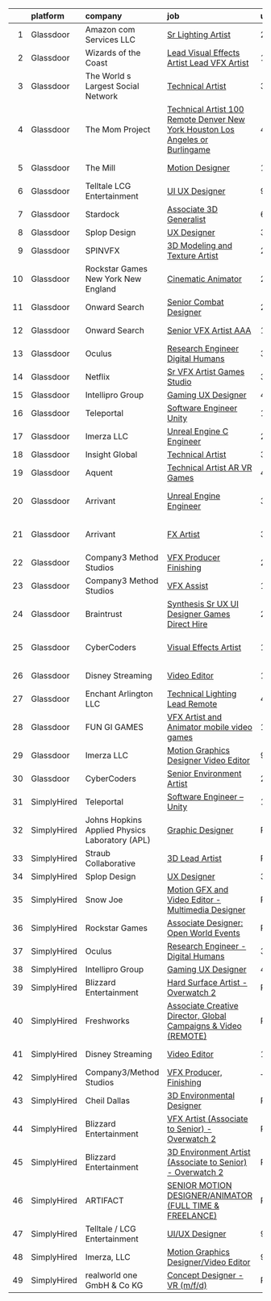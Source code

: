 

|    | platform    | company                                        | job                                                                                                                                                                                                                                                                                                                                                                                                                                                                                                                                                                                                                                                                                                                                                                                                                                                                                                                                                                                                                                                                                                                                                                                                                                                                                                                                                                                                                                                                    | update_time   | location          |
|---:|:------------|:-----------------------------------------------|:-----------------------------------------------------------------------------------------------------------------------------------------------------------------------------------------------------------------------------------------------------------------------------------------------------------------------------------------------------------------------------------------------------------------------------------------------------------------------------------------------------------------------------------------------------------------------------------------------------------------------------------------------------------------------------------------------------------------------------------------------------------------------------------------------------------------------------------------------------------------------------------------------------------------------------------------------------------------------------------------------------------------------------------------------------------------------------------------------------------------------------------------------------------------------------------------------------------------------------------------------------------------------------------------------------------------------------------------------------------------------------------------------------------------------------------------------------------------------|:--------------|:------------------|
|  1 | Glassdoor   | Amazon com Services LLC                        | [Sr  Lighting Artist](https://www.glassdoor.com/partner/jobListing.htm?pos=124&ao=1136043&s=58&guid=00000182de190172b79fa251d4c77b03&src=GD_JOB_AD&t=SR&vt=w&cs=1_9e6c4e09&cb=1661583557413&jobListingId=1008097491348&jrtk=3-0-1gbf1i0cqk62p801-1gbf1i0d8g4ei800-124e02f92ec7a9fa-)                                                                                                                                                                                                                                                                                                                                                                                                                                                                                                                                                                                                                                                                                                                                                                                                                                                                                                                                                                                                                                                                                                                                                                                   | 24h           | San Diego, CA     |
|  2 | Glassdoor   | Wizards of the Coast                           | [Lead Visual Effects Artist   Lead VFX Artist](https://www.glassdoor.com/partner/jobListing.htm?pos=123&ao=1136043&s=58&guid=00000182de190172b79fa251d4c77b03&src=GD_JOB_AD&t=SR&vt=w&ea=1&cs=1_f3134c8e&cb=1661583557413&jobListingId=1008093809094&jrtk=3-0-1gbf1i0cqk62p801-1gbf1i0d8g4ei800-51b6b1860470191d-)                                                                                                                                                                                                                                                                                                                                                                                                                                                                                                                                                                                                                                                                                                                                                                                                                                                                                                                                                                                                                                                                                                                                                     | 1d            | Renton, WA        |
|  3 | Glassdoor   | The World s Largest Social Network             | [Technical Artist](https://www.glassdoor.com/partner/jobListing.htm?pos=106&ao=1110586&s=58&guid=00000182de190172b79fa251d4c77b03&src=GD_JOB_AD&t=SR&vt=w&ea=1&cs=1_fbbc15c6&cb=1661583557411&jobListingId=1008088590377&cpc=B076152010A3B66C&jrtk=3-0-1gbf1i0cqk62p801-1gbf1i0d8g4ei800-bf0921c90fd7ce58--6NYlbfkN0DSgjPPcnEdvoK3uuxfISLALE6pB1FR7YSHOr_tSg5_QGIhoz_2VqUepdcKLBLI_zS0AWypoy2BMJ4_DosLV7UiZm9ttBCjpd10nIK8arXd4CtTftfxm_7JkmIiQENXhdGcE_S4N7Ac2xUKOZp7EXvR4t_Kwr6nj42WCgQAd65FYbW3xP5i7Eicqz-ulAtUWHdkMD7SxHxOzoQC0XvbNt9FwQn3-hXZF2wiBtSK5OTo91pgwK7tuf8ROfNG3i9JTHML1RuoTdTYA_evG6VOyq7gcwOIL8LRX3UT8OeDrhaG0BuQuuXYBRtXrTTjeSm6ZBAs5aK51vUjCp3IGvL5QU_g5mKP8Jm1mgR4Bm3_fKNaY0eKhgUpJa403FDc7vGT5ynJpN6uIbwzeBLVGYxJyHWokhk2m8gI3rHwsTlTfqHXDSqIf2Ja0o1y_K0mRGiXzu9T4dod2sH-I9gS6p2YGms0tMPZYYlwFC7llWRxEBxQjcHyZ56gfhgHQSRj5qlmvTAvUSySBBGa6gmgHz3KsqD1WB0_DLvjFtqDDXuFU9QaeY8ju_dzEDZ77U6eQ3F7GJeo88ruqBdRbbjIG3Anpgjb)                                                                                                                                                                                                                                                                                                                                                                                                                                                                                                                            | 3d            | Burlingame, CA    |
|  4 | Glassdoor   | The Mom Project                                | [Technical Artist  100  Remote  Denver  New York  Houston  Los Angeles  or Burlingame ](https://www.glassdoor.com/partner/jobListing.htm?pos=103&ao=1110586&s=58&guid=00000182de190172b79fa251d4c77b03&src=GD_JOB_AD&t=SR&vt=w&cs=1_a44f29e8&cb=1661583557410&jobListingId=1008086374102&cpc=451933188B21919D&jrtk=3-0-1gbf1i0cqk62p801-1gbf1i0d8g4ei800-def211a1335066d0--6NYlbfkN0BDp_epf89aHDQhKpPegNJQ_ldQpEFZQsM9OcONMGxWx6pU56EKHF58QjVdAUvn2gXbpX5DWfMJNO4kpapWWpE3dw2mRnYK8dMWuRa4JdVCszmjB7tOUk65xjV52BcSMEzn6JL6_0E-7pItqZZBZCKxa7CYYrfTKwGjmwminsvMnwzapH56UNRZhiSsxQSuP3MXf6BopXoqQHogBsZ7kOhqP5YfFgXbMTLBawB1Et6I8_OUCyu4W_9ve9vX-TyYNt0dr2uMVDVGGIhF8HyfJEojYcTsEWLXr_ewLzT-r8anOAvbFLbM187Pxot4AufvwPl-wGUR17d9H6kDGJ2L59ah06SAly4GYRzUE-sZRX6kVzGS-BUyni6ytkBVd7jvhVJOlnb6gyJMpN59lDmvdYug3EXLdawbCybFeXWFuOBKkfY_xVfVvfc1mXpki7YcB_L6UB4q3YfbrQ1-SbSaLXoSX72hldZfOCl99KdqY-IB2oPGwchYQWLgL_-r8fB9unoXzbY9I77DpQXjk4YLu3QC0xbXQdSOCVCr_qXxQgiKXjK1abaV6vxS2ZWosfsEeCA_QlqHgnC0og%3D%3D)                                                                                                                                                                                                                                                                                                                                                                                                                                                                | 4d            | Houston, TX       |
|  5 | Glassdoor   | The Mill                                       | [Motion Designer](https://www.glassdoor.com/partner/jobListing.htm?pos=126&ao=1136043&s=58&guid=00000182de190172b79fa251d4c77b03&src=GD_JOB_AD&t=SR&vt=w&ea=1&cs=1_1b038cea&cb=1661583557413&jobListingId=1008095533550&jrtk=3-0-1gbf1i0cqk62p801-1gbf1i0d8g4ei800-1a702bf5e3ef25e1-)                                                                                                                                                                                                                                                                                                                                                                                                                                                                                                                                                                                                                                                                                                                                                                                                                                                                                                                                                                                                                                                                                                                                                                                  | 1d            | New York, NY      |
|  6 | Glassdoor   | Telltale   LCG Entertainment                   | [UI UX Designer](https://www.glassdoor.com/partner/jobListing.htm?pos=114&ao=1136043&s=58&guid=00000182de190172b79fa251d4c77b03&src=GD_JOB_AD&t=SR&vt=w&ea=1&cs=1_7d6548f4&cb=1661583557412&jobListingId=1008077348225&jrtk=3-0-1gbf1i0cqk62p801-1gbf1i0d8g4ei800-d5910ed26c772035-)                                                                                                                                                                                                                                                                                                                                                                                                                                                                                                                                                                                                                                                                                                                                                                                                                                                                                                                                                                                                                                                                                                                                                                                   | 9d            | California        |
|  7 | Glassdoor   | Stardock                                       | [Associate 3D Generalist](https://www.glassdoor.com/partner/jobListing.htm?pos=125&ao=1136043&s=58&guid=00000182de190172b79fa251d4c77b03&src=GD_JOB_AD&t=SR&vt=w&ea=1&cs=1_3a143da5&cb=1661583557413&jobListingId=1008082401598&jrtk=3-0-1gbf1i0cqk62p801-1gbf1i0d8g4ei800-484821df94f7afe5-)                                                                                                                                                                                                                                                                                                                                                                                                                                                                                                                                                                                                                                                                                                                                                                                                                                                                                                                                                                                                                                                                                                                                                                          | 6d            | Plymouth, MI      |
|  8 | Glassdoor   | Splop Design                                   | [UX Designer](https://www.glassdoor.com/partner/jobListing.htm?pos=113&ao=1136043&s=58&guid=00000182de190172b79fa251d4c77b03&src=GD_JOB_AD&t=SR&vt=w&ea=1&cs=1_d73fdfbe&cb=1661583557412&jobListingId=1008089085671&jrtk=3-0-1gbf1i0cqk62p801-1gbf1i0d8g4ei800-ac302831dc49789c-)                                                                                                                                                                                                                                                                                                                                                                                                                                                                                                                                                                                                                                                                                                                                                                                                                                                                                                                                                                                                                                                                                                                                                                                      | 3d            | Remote            |
|  9 | Glassdoor   | SPINVFX                                        | [3D Modeling and Texture Artist](https://www.glassdoor.com/partner/jobListing.htm?pos=122&ao=1136043&s=58&guid=00000182de190172b79fa251d4c77b03&src=GD_JOB_AD&t=SR&vt=w&ea=1&cs=1_c4541e7d&cb=1661583557413&jobListingId=1008097405793&jrtk=3-0-1gbf1i0cqk62p801-1gbf1i0d8g4ei800-1e2fcc9994e6f81c-)                                                                                                                                                                                                                                                                                                                                                                                                                                                                                                                                                                                                                                                                                                                                                                                                                                                                                                                                                                                                                                                                                                                                                                   | 24h           | Atlanta, GA       |
| 10 | Glassdoor   | Rockstar Games New York   New England          | [Cinematic Animator](https://www.glassdoor.com/partner/jobListing.htm?pos=130&ao=1136043&s=58&guid=00000182de190172b79fa251d4c77b03&src=GD_JOB_AD&t=SR&vt=w&cs=1_b5731531&cb=1661583557413&jobListingId=1008092170888&jrtk=3-0-1gbf1i0cqk62p801-1gbf1i0d8g4ei800-2c8388997c4588af-)                                                                                                                                                                                                                                                                                                                                                                                                                                                                                                                                                                                                                                                                                                                                                                                                                                                                                                                                                                                                                                                                                                                                                                                    | 2d            | Manhattan         |
| 11 | Glassdoor   | Onward Search                                  | [Senior Combat Designer](https://www.glassdoor.com/partner/jobListing.htm?pos=107&ao=1110586&s=58&guid=00000182de190172b79fa251d4c77b03&src=GD_JOB_AD&t=SR&vt=w&cs=1_69e5f32e&cb=1661583557411&jobListingId=1008091252349&cpc=654405A9B1E0A9F5&jrtk=3-0-1gbf1i0cqk62p801-1gbf1i0d8g4ei800-372837881576fc2b--6NYlbfkN0B7YoEZZ2QAGDyEGGmBPAUWSHc1Mt3sMCn9FehKcWA3w0R0aH9tn_iPRcrT6N-MqNQFAKWf5_ShXzFf8lpLuS_sW7r3j_xv8D7gzPD7nAFD4ZI8P0cy_FxVB13Cb06VikpK3QmtaYmjCyx2C17ebF3fOSUMMWVTrqH6rTDiMF6OJB5zzMY2DeooWLS5__K-Jf8B4L8Ko_x55S_-yDVfoG3xOBy3SljzE0RZtPSzMJRUABjJ-RtCdkU3ozNVnL8RQiwH4M1RFfZkRLSLCOLe6f5ARdCYhc0X67qS-Jj365SpE4Sa5yLhN8LXCiG9iu4AY3-tSLHm4BTjDJq34LglJjqNoIg5OqGJ--zJXoo8IRRXlFwdMJv6uPtfPLqyNGXKJkz41KNduZfOFB1yEZxizQb3XRYIC6OmaqhmQDTiyBg3Bh9ZYoFtWKND-UY91ZyiDUWIlYKv6jWMFQIgL7j8hLe2sAr84NcnuuY6tmktXiPuQTMu_Q8ew3ryASA-nQsBNvxgmVVKWgzOIwX-VrXdsvLgU7Lkf4KQ5T-ZIh9Qs9xayTHwAQpK1-drk7M1wKuia5zLabtYgkwm0VihtGtlhZ61rwvrSsQZaIip4nBA52TQgTxvWamv9nIW_nJYPqpRXihJ36vodyq1OmoeNP4bztSdKHBgFaNQLZ4Y-jbxsfL5mcXnu8L4aX_vigdwhDSWNOo6kTNySRVfY2DHAM7LuCGhydQssmFQgSfbjrrVZako86RZCyoQl4KBRt-90I5eg_ViAsV_ErkHZjYNbjVjZvrtEg0xa-RTxv_cVWe2rlUeqvoRMTLTgfqAukgIco0c8d4CAWu4fKpSUeq6PQ5uIVfyiy418IPii_77bCV2T5ZPI0xvtPrxmisEEVNzGK26IbB7zslKaiM04X3kz7r6k9FEPfFbco8F9FSNev6dbTmP5YFuwOomoRlgYpogk_yHHOd3_dZZxBxWhAP4_czjYTgRWhO8tle5iwAReOnXGG597Q%3D%3D)                                                                                               | 2d            | Waltham, MA       |
| 12 | Glassdoor   | Onward Search                                  | [Senior VFX Artist  AAA ](https://www.glassdoor.com/partner/jobListing.htm?pos=112&ao=1110586&s=58&guid=00000182de190172b79fa251d4c77b03&src=GD_JOB_AD&t=SR&vt=w&cs=1_a79f4765&cb=1661583557412&jobListingId=1008069771850&cpc=2CAED5C921A5F994&jrtk=3-0-1gbf1i0cqk62p801-1gbf1i0d8g4ei800-8e88c78bd57d52c8--6NYlbfkN0B7YoEZZ2QAGDyEGGmBPAUWSHc1Mt3sMCn9FehKcWA3w0R0aH9tn_iPRcrT6N-MqNQ16bJpm61yEj18h3sf1ASSNzPxZ_bpPPWZXMJyXTzgJ1C8oBfrqLzyltKdMBBomUQSrR_lwK1BStOglqg4Tes5iySmQZh2O5qA2h_pfhos9CU4JOrnjsNiUKal0DSiMkJvzFGyYY0LclHU2YLH8GqHL0WZavEn6PKbbnkQtMVnEPYO-TbPPSom8hW7K4i_2jesNqa9ueYFV_9QxUWnWJvdscAcG8DJkNPeyHm4Rs62zJWZtEl3DjiMvRUhQms3uJ6LTZR3AI959ymAnQYF_M1AS2B8mgyzJXWSCE2d1ONgxlX7w-NlvB3f8N2CJS-VfWIvlOgD7ZUR5vxWt85YfFsTHdcfpb1GA1riHNHb9kgnZyT_pxWt8HSnjRo5dI-TGia0VLYOIOALGG8k6QnOyIzQKc6hLc4LHfz26TOHGlxslZDKjdHrRYj0qmqfO6M__sk4U3y4m8_w6L_gfv0KyZDoMPdF0FV7YIQoVo-_Q4lZni0IjId_k5-QWEBiai5e07eyvFSaghn0AAHqLQuaw8onS9Xdh_nt53M9yg5SM0AlFbEiAvw99tj7hrySNsCUr1BczvO7P6HuD0Y67iA51a61Hnvf4LlpmGs8UBEjmO8zIWC44ujtQ-Qnpt9UUk3X_Ktd2vq-YxIMtyKnVdI2VhvH8ieuTFizQCR7USYcddWVS70eyrZCh8o2WxmhD5Qf9--G7DNNkGZTlEdo3uZOhLu5IYzzS8054YV7nCnRvEgZnD81UxF5ahZLhAXggXCEXKjrsH3r3Qblfih9R3AG3u0wqR7BXGbWPiK-oqlWgDK0wrxoj5HAAtaBgCZYAvKWY6tVsTuPxpOeq8buY5-PWs5b1kD9oT9-DzqDfpwH6lPP3vKVXtwW7y549387s7BT1ZZ_zUCnfl34YFTGBbErUMByQcj9OWhdWv4aqzw53X6Z9AuSTAbR2bon)                                                                                          | 13d           | San Ramon, CA     |
| 13 | Glassdoor   | Oculus                                         | [Research Engineer   Digital Humans](https://www.glassdoor.com/partner/jobListing.htm?pos=102&ao=1110586&s=58&guid=00000182de190172b79fa251d4c77b03&src=GD_JOB_AD&t=SR&vt=w&cs=1_c023766b&cb=1661583557410&jobListingId=1008089729839&cpc=56C4EA4A1A191A49&jrtk=3-0-1gbf1i0cqk62p801-1gbf1i0d8g4ei800-1170e5d7079d50e6--6NYlbfkN0DYl4UJW4r1Vl7FEn6T9F-rD9lpC-0oMJVSiWjK_MGUd8e8cHXcpv6KPyjLHZEfqkV4p65aMquXS_Tha0gFEDxZOnAV11vEqSToC59802VSRlDBaKEMchypUM2VtA7u5cIiOei95uzPArMQ5T1ZiEEvzbMwVVSLT6eOjxuTzllhC1NNapf7Iseb0cQxJqEQuv8dkYdOIv9LAtEb091S_wfXHPKsCmOLBMQuqzxXCt3eo63I_3eJPJdbyiy8giOKaC90fzpS96Ls1ZfGhfYWly2ehBHWvTsfTDsfrq01AnfaP74GYm8pnmdRh7jGJCA3WKpqDUfWmtsQbbqR_5V4r2Ibd76Xg-ilUJcmL7CATwRFTHGAb5TKXRT67GSjlaLeUnJ2N198kUr_vX3RYxyMLquNijstk3tn5lO-HAQjABzO-c_N_WsLRjcNN_xSz0rGx1EpIKDj03zORhH8pF84tCMFHl3UFp7HtVVgV6VDIVLQOay0FH615NKaSINL5nVTJBuxB_Y5gs7ub1BLGw0zBz-WhxFRZeeta7QBEkG28-7WNV9cCcB5cr8as89JWkbrFxrNtluw639LtCfE7xiQ5-GKKuhd5or01APup00fbol6NKuIskdKDlqTo5ptuZNlGYjMFTL1n8oVpSUKyBHBdUNBEGIxQFr8aNmKmjtXtGjXbrxyvYnwCqHMN-wrb4f8shhVvQUtfrIDjq5gOeecy44HmbA47QXfl0lWlHAvCJ1pjFDQ5tPzFgoMGZI5qN6ATI9gO8s6goPztNMnAP1cY5GZOUkarkBPqdisDBP2a9fjg2LXkdDZg6ed96pzEQOEk83EvikmeZckgbNiE1AWep2z4K_sVp93tFJH6Wxfio-4VDNQyc80gKSVxndWML2nzS4_7eQiYpZIymAcS8iUmvwOy7P2uDtz9DPOgCi4bzRtNBfFxY5_KtMpWkbbxneJlqjudhzxi_kPiV-zRRaVfnhmAtuk_YV2g4Tov0OHPB84mGhi1oBz6h80aY0K31lhNb60YaZXo8bsNjy6kcw9vLC4TEED_p7nWNxhTb5jht6CM4SxAosRP3uqnnaw2LSZ5aA%3D) | 3d            | Sausalito, CA     |
| 14 | Glassdoor   | Netflix                                        | [Sr  VFX Artist   Games Studio](https://www.glassdoor.com/partner/jobListing.htm?pos=116&ao=1136043&s=58&guid=00000182de190172b79fa251d4c77b03&src=GD_JOB_AD&t=SR&vt=w&cs=1_284acf18&cb=1661583557412&jobListingId=1008089697723&jrtk=3-0-1gbf1i0cqk62p801-1gbf1i0d8g4ei800-164c32bbb8b126c1-)                                                                                                                                                                                                                                                                                                                                                                                                                                                                                                                                                                                                                                                                                                                                                                                                                                                                                                                                                                                                                                                                                                                                                                         | 3d            | Remote            |
| 15 | Glassdoor   | Intellipro Group                               | [Gaming UX Designer](https://www.glassdoor.com/partner/jobListing.htm?pos=120&ao=1136043&s=58&guid=00000182de190172b79fa251d4c77b03&src=GD_JOB_AD&t=SR&vt=w&ea=1&cs=1_550feca9&cb=1661583557413&jobListingId=1008087209938&jrtk=3-0-1gbf1i0cqk62p801-1gbf1i0d8g4ei800-932c83873ce55dee-)                                                                                                                                                                                                                                                                                                                                                                                                                                                                                                                                                                                                                                                                                                                                                                                                                                                                                                                                                                                                                                                                                                                                                                               | 4d            | Remote            |
| 16 | Glassdoor   | Teleportal                                     | [Software Engineer   Unity](https://www.glassdoor.com/partner/jobListing.htm?pos=101&ao=1110586&s=58&guid=00000182de190172b79fa251d4c77b03&src=GD_JOB_AD&t=SR&vt=w&ea=1&cs=1_9095b479&cb=1661583557411&jobListingId=1008075046577&cpc=ACBF47B84C432121&jrtk=3-0-1gbf1i0cqk62p801-1gbf1i0d8g4ei800-a2586b8f60e5c255--6NYlbfkN0AntC0C-TCVph3zu4OMPCfnQ-MMa4QglcNogR1ub3Tc_pVtaDijIQNGqjZUjoXo2yKwu64KD8-YtFIR2I8kkqCbL07rpeOqxyEMXIKB1ZwOfsl0Q6IfIhQNenE7zHvKHruNGpl76kDxluITjcBqrRgn64vIx2FQD8vXwu5Xm23Gx3RzCIfCAb9mVGdhDJfdG4HeYKcpMo_k--NHVPRJtCAZ34uwh3F3Ysz38KwksMheoOi1C4u0zHgqhPGw2CLBI_2XipJJOV-1Vr9HuVYJRLMN0X0-UtPx0u6oNZxoTaQOcCOlqWNdgl2wGnSkG4JSZOGJw2Bkg_e9sRGLHneKwbYr-qtmbPZOg2REEv-JWqphlrSUfMvzccQaj2Y7pKgOtMATcF8LqslMZ1qQNLkqG33UkNwO-FnI9ZhHRkEwtluxGKL9Jmm8f5YEF5nNmP-qA0aOga_0wtUAsgjV9qghRnNmuYxv6Y2NEdOefU3Tl2gATrq43Ch-uS37DcibHMEzpiCYm3W3ZqnJwg%3D%3D)                                                                                                                                                                                                                                                                                                                                                                                                                                                                                                                                                                                       | 10d           | Culver City, CA   |
| 17 | Glassdoor   | Imerza  LLC                                    | [Unreal Engine   C   Engineer](https://www.glassdoor.com/partner/jobListing.htm?pos=129&ao=1136043&s=58&guid=00000182de190172b79fa251d4c77b03&src=GD_JOB_AD&t=SR&vt=w&ea=1&cs=1_734a364e&cb=1661583557413&jobListingId=1008090084789&jrtk=3-0-1gbf1i0cqk62p801-1gbf1i0d8g4ei800-e62b0dd0d8193292-)                                                                                                                                                                                                                                                                                                                                                                                                                                                                                                                                                                                                                                                                                                                                                                                                                                                                                                                                                                                                                                                                                                                                                                     | 2d            | Remote            |
| 18 | Glassdoor   | Insight Global                                 | [Technical Artist](https://www.glassdoor.com/partner/jobListing.htm?pos=108&ao=1110586&s=58&guid=00000182de190172b79fa251d4c77b03&src=GD_JOB_AD&t=SR&vt=w&ea=1&cs=1_5f027820&cb=1661583557412&jobListingId=1008089017679&cpc=654405A9B1E0A9F5&jrtk=3-0-1gbf1i0cqk62p801-1gbf1i0d8g4ei800-a7fbde667ab2a6fc--6NYlbfkN0BKkHZu3wF05EeDimN_p6sYpKCMArvwa95YdH7UpkaBCuXZAtggzO9lGKJZ-EjBDGEdbzM3gPxmlHuICIvOs2FJwMgv4uDhyZtWA_QXg6qexwF2Un89w_ZzG1o_phHsJbMCWJ0eaglmcYnIpDVJcUYPOdMFv_0U6dWcDoK4LiIZ9RnNRVmPJZ3cBoofKbpM5IrArTSzUxXeqcN6ZQx-6Scc3KjXGfYearq-Sq09LrxopdY446s-70fB9ASqKlD9QmzrTnaIAGXuoGa2nLb35JRX4VaNZtWKU16O6b_e-6iQfEgCrHd_hMW-xXaWy4ljCWFp3BfIUj1lWRlwFjGMgnPispyR66BCjCh4QWpV1Q8179L4u4V3sgo2QVjmXyNXvyx5_TVdP81XDqrVFa2ePuNSaHqIP1f7678cEss-TlGBWV5keQZJVz5xjbl4NwqJjaZ_G-TrIqWfFITQOwX5QEpzxBkAdlTPS82uf2qj1sLYgU9wOG_g1B7dl8C6Iz9e81CuPwDggVKr1Q%3D%3D)                                                                                                                                                                                                                                                                                                                                                                                                                                                                                                                                                                                                | 3d            | Remote            |
| 19 | Glassdoor   | Aquent                                         | [Technical Artist   AR   VR   Games](https://www.glassdoor.com/partner/jobListing.htm?pos=110&ao=1110586&s=58&guid=00000182de190172b79fa251d4c77b03&src=GD_JOB_AD&t=SR&vt=w&cs=1_b79d6e6c&cb=1661583557412&jobListingId=1008086772700&cpc=F41FEAB56D215062&jrtk=3-0-1gbf1i0cqk62p801-1gbf1i0d8g4ei800-805c6dc44424477d--6NYlbfkN0DMrcEu7yrtATojKJA7cEzGQ3FdRGWLh0CZQInL4ECGI9gD0Wolx9R2v-Aex0-GK04kX544nbyaW8s9dJMvki_EvMa9Eu9YOZ67GwZDVQ-SrtZz4RE7f7IMD1UDg3oTKhtW5cUM0rLbsBONJC7MU7sMEoupUWqvRo1LSy8_VR_X0AzcpS9vq9RS9MYUCwmYB1H5IYQ7EBlh83IQ6BqkwiuG31FG_mchTqnIol47lZBi_2xXFcr1ambLJC0ifcUMZIy2BvhwofEvdxwRka-lcmvEXZXLQISjnx8Yqap4eAA0f0QEX8HFCWGv-CRiJr5Rn_Dn_bxmD_zjChxBiMsjdl-MMwK_Byf4tkqkSW35iVO3oQbuJ48a0tQTNDMm9Y-kHLK709iK3zijfQ2MQ71OpCvCuFc9YWRWsHXpRg15CAoLyXvxS5jaFyRtyHZZ2E6wHnNHEQ3KyZXWsw%3D%3D)                                                                                                                                                                                                                                                                                                                                                                                                                                                                                                                                                                                                                                                   | 4d            | Denver, CO        |
| 20 | Glassdoor   | Arrivant                                       | [Unreal Engine Engineer](https://www.glassdoor.com/partner/jobListing.htm?pos=104&ao=1110586&s=58&guid=00000182de190172b79fa251d4c77b03&src=GD_JOB_AD&t=SR&vt=w&ea=1&cs=1_6d958bd3&cb=1661583557411&jobListingId=1008089802825&cpc=F7A2269C793D5877&jrtk=3-0-1gbf1i0cqk62p801-1gbf1i0d8g4ei800-e5217a312dbf1f02--6NYlbfkN0DSgjPPcnEdvoK3uuxfISLALE6pB1FR7YSHOr_tSg5_QCn410VK5Ds4bQGcKtrI54-qYzWIzv5NJktXftqy8THeu3kw2y1ZXJJCQPvuQX0JTWIj6-QFbOlGSdn-436E-Z4V0FA4BnNAx_k4fyA4im-CLpqIae37JPEZYCNJ-RNTR3pjB_aoZ74GyV1RKCRIIOWsmIwvnzLsx02yzUA8eCZEsIs0gT7GoFed_OwUZLP8ZE_MfQZxSn74ZAAea-wZ1vM-GDt_JxzcH8EXr8Ll9ESMW4bRRA8ktStLnZLQz1WlvkjH1rT8yl7MmygodCJTCLSCSe0Q7KZpFmSHXLe4eJuRoIpgnKU6pnAT4EXYGXQpjR88aEK1Q4ifGMEjjTfUjv4jwkwvTFA9sM7Jj0bCZtuHXGiZ_9tnQ6SgijzixnPqRwE9vjVWTQI-HisTXt5rnZWOfZL719KeDDuvFcKi7yupszRGytw0pSUESKOi2Sn3BGozVpmyQKgM_ybVej-crlyVWrZziqIWsveSlOgWzFX6MkGgr9bvsQTiBCt1lTJVK9xO6uP2FpAwniHTk6fhx5M%3D)                                                                                                                                                                                                                                                                                                                                                                                                                                                                                                                                        | 3d            | Los Angeles, CA   |
| 21 | Glassdoor   | Arrivant                                       | [FX Artist](https://www.glassdoor.com/partner/jobListing.htm?pos=111&ao=1110586&s=58&guid=00000182de190172b79fa251d4c77b03&src=GD_JOB_AD&t=SR&vt=w&ea=1&cs=1_ecf35475&cb=1661583557412&jobListingId=1008089276372&cpc=F4EED0218A761C36&jrtk=3-0-1gbf1i0cqk62p801-1gbf1i0d8g4ei800-63f6abe0f7fa3840--6NYlbfkN0DSgjPPcnEdvoK3uuxfISLALE6pB1FR7YSHOr_tSg5_QGIhoz_2VqUepdcKLBLI_zSNe7A9t63R-AVEXVyTMax4gsRIVP6c5LkFyiNbEM12V4a2la9olLBzz3QZmkD5KgKtagPIHT5QMclNF3qgczJC0_mR6EfjmwW3Cdw7voeZHg2qdOqKRKvlvNJhMMHeNgNMRbEsqWRwlHbSLB5B7xmbI_xiGSzavIJly7vo4rLsHg77Kw4PTlVPNd5Sn0O_aRiV4cK8T3HQC8b-TFmw1WinBBr_o1Qzry3_4a6CEpPUwMlgtu_KLNVSOuWScC33po3RW9W-Nz1c5bZEVyfD_vNGcH1mDErabmbir9i1bS_o9Ut_rjkP2leWXnGj7_4jRClh3Jux0_g_cb3eLQOcatqUPnUdMqfzdn7Vor1UTIPcA8rPZGYzme1XqaLSbM83zHZSyVzO2IpfrdW3DiJdXwHtJNA99zkovgaF0p5BRn2nUBOrw6s751Ip9Xb5-ersPFzLM_z0zTcwxKq8Vi2rR4t8qmaM2znI-wPA5mnyNS4RQnLoNE7afYxRYFF72T3RyaQnanz4G-Zalw%3D%3D)                                                                                                                                                                                                                                                                                                                                                                                                                                                                                                                                       | 3d            | Los Angeles, CA   |
| 22 | Glassdoor   | Company3 Method Studios                        | [VFX Producer  Finishing](https://www.glassdoor.com/partner/jobListing.htm?pos=118&ao=1136043&s=58&guid=00000182de190172b79fa251d4c77b03&src=GD_JOB_AD&t=SR&vt=w&cs=1_57dd9d72&cb=1661583557413&jobListingId=1008097039474&jrtk=3-0-1gbf1i0cqk62p801-1gbf1i0d8g4ei800-2c97721028a20460-)                                                                                                                                                                                                                                                                                                                                                                                                                                                                                                                                                                                                                                                                                                                                                                                                                                                                                                                                                                                                                                                                                                                                                                               | 24h           | Atlanta, GA       |
| 23 | Glassdoor   | Company3 Method Studios                        | [VFX Assist](https://www.glassdoor.com/partner/jobListing.htm?pos=115&ao=1136043&s=58&guid=00000182de190172b79fa251d4c77b03&src=GD_JOB_AD&t=SR&vt=w&cs=1_ae6f810d&cb=1661583557412&jobListingId=1008072978270&jrtk=3-0-1gbf1i0cqk62p801-1gbf1i0d8g4ei800-ddbff146cf3d76c6-)                                                                                                                                                                                                                                                                                                                                                                                                                                                                                                                                                                                                                                                                                                                                                                                                                                                                                                                                                                                                                                                                                                                                                                                            | 11d           | New York, NY      |
| 24 | Glassdoor   | Braintrust                                     | [Synthesis   Sr UX UI Designer   Games  Direct Hire ](https://www.glassdoor.com/partner/jobListing.htm?pos=121&ao=1136043&s=58&guid=00000182de190172b79fa251d4c77b03&src=GD_JOB_AD&t=SR&vt=w&ea=1&cs=1_0ed4b2f4&cb=1661583557413&jobListingId=1008097859363&jrtk=3-0-1gbf1i0cqk62p801-1gbf1i0d8g4ei800-9a5d5b845319ef7b-)                                                                                                                                                                                                                                                                                                                                                                                                                                                                                                                                                                                                                                                                                                                                                                                                                                                                                                                                                                                                                                                                                                                                              | 24h           | San Francisco, CA |
| 25 | Glassdoor   | CyberCoders                                    | [Visual Effects Artist](https://www.glassdoor.com/partner/jobListing.htm?pos=105&ao=1110586&s=58&guid=00000182de190172b79fa251d4c77b03&src=GD_JOB_AD&t=SR&vt=w&ea=1&cs=1_7e7570d4&cb=1661583557411&jobListingId=1008095416244&cpc=F41FEAB56D215062&jrtk=3-0-1gbf1i0cqk62p801-1gbf1i0d8g4ei800-c560cdef6aa7b637--6NYlbfkN0CpFJQzrgRR8WqXWK1qKKEqALWJw739KlKqr2H-MSI4eoBlI4EFrmor2FYZMP3muM0YFdWmT9tyVNqw68Sp-hmBZCNE2lgdlRC8IH4vLtiAdXJ7Qe3BZOKH8LkqNcN5a75H3IE_o0j9LY8YpJfip6GLNq7wZVIqN0Nhjc8OPvUWqeKt43lwq0whlqFa7F8Kj8nvFwwKMpLcap2n18idCWo3cUzDna1D0or5pDQ5l1bbSz0joDRkcVLpmQKnR-Rx7UYZcDy04DD7lAM22LohVNLhpGdmBWZ6Wc9grD7UdVNVuYF8zGcCCOUhsroqg4SGgSLGDkXh__P3_SgGZ6jcmkWEDfTOiuaHZxzXOtGk0tgXblEixTuKua-H6KX3iQQCFBCRX3m8sc1cikXLKWo3GMDzwezsKljA9Pu4tmLKnXqxgGugh9d92VwlFRMzpa3kxoBLaTS-zX2WRz9IqEgkKcqiztCjZ6pe9wHQp93qj1QCynOTFTBTdVPMYi3vjS0O-jZyCnyFDCxRgL4xYcFszvN3GmUmMnmUZBHs8Dw2abD8ZTQw70XnTrLZXZ9hnPP0ZMNKgAW-M6MyxAjBE1yAij4HYa_7D2Nbx3slQ0jeh8XsbUFUlCMnztKN7qT8zBc-XZ0ipP7RdsakhGJJG6PFJ940O6bwrkUSvcvA7bvl68RdwYW3EEOTzwJ5CBD1nl-ZsIG4mZilIHgTnIra9cteL_cCZgX_Q_XggDJt0UQgpqq2M1jyE_TjBWKew4qXfgTGxRyjU2pRx0Vn_ViladF3_mXNJ2LpEdFgZuZ0NDkAwAJl1A5Gxf-uMMxdsnOMhHBVfxgBufIPPEmbVoSiPaN5BdeiyDGI7lHVbQZr3b-Chnch5xWCvuQFep7emfkvFYmLh79u6nQBwrPKlH2_tCQ1P9vKUMWkYil3KvsAoTISglDs3wh3DD7SCDiWGI7N9hYZWoyEOHUdfDu1bwt3jGDcNWw-g8p3-dgAR3o%3D)                                                                                                         | 1d            | Los Angeles, CA   |
| 26 | Glassdoor   | Disney Streaming                               | [Video Editor](https://www.glassdoor.com/partner/jobListing.htm?pos=117&ao=1136043&s=58&guid=00000182de190172b79fa251d4c77b03&src=GD_JOB_AD&t=SR&vt=w&cs=1_4b18c4fe&cb=1661583557412&jobListingId=1008093558498&jrtk=3-0-1gbf1i0cqk62p801-1gbf1i0d8g4ei800-31c3af5dcc9891ae-)                                                                                                                                                                                                                                                                                                                                                                                                                                                                                                                                                                                                                                                                                                                                                                                                                                                                                                                                                                                                                                                                                                                                                                                          | 1d            | New York, NY      |
| 27 | Glassdoor   | Enchant Arlington LLC                          | [Technical Lighting Lead  Remote ](https://www.glassdoor.com/partner/jobListing.htm?pos=119&ao=1136043&s=58&guid=00000182de190172b79fa251d4c77b03&src=GD_JOB_AD&t=SR&vt=w&cs=1_c8dd04b9&cb=1661583557413&jobListingId=1008086911088&jrtk=3-0-1gbf1i0cqk62p801-1gbf1i0d8g4ei800-194e3a20442849f1-)                                                                                                                                                                                                                                                                                                                                                                                                                                                                                                                                                                                                                                                                                                                                                                                                                                                                                                                                                                                                                                                                                                                                                                      | 4d            | Las Vegas, NV     |
| 28 | Glassdoor   | FUN GI GAMES                                   | [VFX Artist and Animator  mobile video games ](https://www.glassdoor.com/partner/jobListing.htm?pos=128&ao=1136043&s=58&guid=00000182de190172b79fa251d4c77b03&src=GD_JOB_AD&t=SR&vt=w&ea=1&cs=1_6614c901&cb=1661583557413&jobListingId=1008074799493&jrtk=3-0-1gbf1i0cqk62p801-1gbf1i0d8g4ei800-b90be397940a31e5-)                                                                                                                                                                                                                                                                                                                                                                                                                                                                                                                                                                                                                                                                                                                                                                                                                                                                                                                                                                                                                                                                                                                                                     | 10d           | El Segundo, CA    |
| 29 | Glassdoor   | Imerza  LLC                                    | [Motion Graphics Designer Video Editor](https://www.glassdoor.com/partner/jobListing.htm?pos=127&ao=1136043&s=58&guid=00000182de190172b79fa251d4c77b03&src=GD_JOB_AD&t=SR&vt=w&ea=1&cs=1_3b26cad3&cb=1661583557413&jobListingId=1008075848491&jrtk=3-0-1gbf1i0cqk62p801-1gbf1i0d8g4ei800-6ca1c1b9b1645274-)                                                                                                                                                                                                                                                                                                                                                                                                                                                                                                                                                                                                                                                                                                                                                                                                                                                                                                                                                                                                                                                                                                                                                            | 9d            | Sarasota, FL      |
| 30 | Glassdoor   | CyberCoders                                    | [Senior Environment Artist](https://www.glassdoor.com/partner/jobListing.htm?pos=109&ao=1110586&s=58&guid=00000182de190172b79fa251d4c77b03&src=GD_JOB_AD&t=SR&vt=w&ea=1&cs=1_973af2d3&cb=1661583557412&jobListingId=1008092505246&cpc=654405A9B1E0A9F5&jrtk=3-0-1gbf1i0cqk62p801-1gbf1i0d8g4ei800-67010478ad73f9e4--6NYlbfkN0CpFJQzrgRR8WqXWK1qKKEqALWJw739KlKqr2H-MSI4eoBlI4EFrmor2FYZMP3muM3jkSjwsaQaJb386gmyAM_wMXXOHMnQKhlmySIPD0xjVEPRX1PdbWr9IL-nR75FSsSOR4guHXMGhM7QxbMN2B0U0CPKnb4jRT9oN_eO2UNzYNFKzJCswlbvlU-urb5yEtT3zCasZZtyAzsLQIKChzla2Xo-PLuUKZEl_Z7Zys8L8kZnCnkSWMCB6KCE2dK3lezySu1ALl-mOhwCWKxDwlc5vLH7iFAg085FSRmUK0BSLvQjwAN3Fi6bG8MlQDQtRPbKCdrP6jEtttrkokDyOuwSe9fd0Oew8Aa4qUbLQ-QM8Gmh5QZpo0nABNKA27Sa4oA_1rKtVdF_XcrwsIV19SVWJ1Xfof5gyekiGEhO1SXabyOpmTIoQ5X5buCznkzIX0W4870luE0Jh7PssMTF6NMDCvha6925jAzkyqosQ7viYqhZvPeEDCfU36axsC-VE2zs6C_3QlLe_iR0RvibTzdpeJSApTTYowbiqE8MlSdgZw250oKCCyE3uOXTmjKVWSjr6NDTKidpbNj6DQUkUziAQMI-h6bU_3NDDhTWUd641Ej1-tjCWbSMyEyEOl_Ooy7qhgzsjLDgQZeGnZrMipKp9QmTG-C252m4UVzYyAd3FiLtJBp5UU57gO949ZIWDFa4EYQO6tgCUCQ5IL1_6XriiVZRrjm8DnPlCZbEWBg3tEX7BFOztSqd9fgrmnJ5qwIzUwq3iArPvDOgO3AEqrFt4k8kCccpwpWpj1SIKjYBd6_NrltAa_EJE2Y2lC_rZP2y7Biiq_LXDolpRoZyuElBkKzhMfVVEHZd4shPAfEMMCOYsjXrI9_TE05e508LXI63F0ayXRh0BkVrEDceCQ8XTnO0sDP7mlDFb6apWlVT7k-8iIJlZUUNh_58ZlvOO8RGVqK5KvfLcWek9Wt6x3Fc)                                                                                                                   | 2d            | Eugene, OR        |
| 31 | SimplyHired | Teleportal                                     | [Software Engineer – Unity](https://www.simplyhired.com/job/U01SrNCdaTYrZ4QRxBfL5yHDd4v1jD1-oTLFHKeuSIyfvwU1yzfxvQ?q=vfx+designer)                                                                                                                                                                                                                                                                                                                                                                                                                                                                                                                                                                                                                                                                                                                                                                                                                                                                                                                                                                                                                                                                                                                                                                                                                                                                                                                                     | 10d           | Culver City, CA   |
| 32 | SimplyHired | Johns Hopkins Applied Physics Laboratory (APL) | [Graphic Designer](https://www.simplyhired.com/job/qGHtNnvDZsyi1u2c2ajCp71Ah6JDiPm6mQMoy7LUhAGhl3nNdI7Peg?q=vfx+designer)                                                                                                                                                                                                                                                                                                                                                                                                                                                                                                                                                                                                                                                                                                                                                                                                                                                                                                                                                                                                                                                                                                                                                                                                                                                                                                                                              | Recently      | Laurel, MD        |
| 33 | SimplyHired | Straub Collaborative                           | [3D Lead Artist](https://www.simplyhired.com/job/oajsZy8wtmR9iP3wMtttISCS7viAvsr0ilPj1czPqU1jsRMzRgquLg?q=vfx+designer)                                                                                                                                                                                                                                                                                                                                                                                                                                                                                                                                                                                                                                                                                                                                                                                                                                                                                                                                                                                                                                                                                                                                                                                                                                                                                                                                                | Recently      | Remote            |
| 34 | SimplyHired | Splop Design                                   | [UX Designer](https://www.simplyhired.com/job/1QHEzY9K1JXcQD1-GL3_WWJcrMmo04UHCFVW21Nf2GCPgE1NLGUROQ?q=vfx+designer)                                                                                                                                                                                                                                                                                                                                                                                                                                                                                                                                                                                                                                                                                                                                                                                                                                                                                                                                                                                                                                                                                                                                                                                                                                                                                                                                                   | 3d            | Remote            |
| 35 | SimplyHired | Snow Joe                                       | [Motion GFX and Video Editor - Multimedia Designer](https://www.simplyhired.com/job/HVMBdr8b-igGIhhIJ2JTxOIvspmn-MTBjFfJSBLKydVFxUwzfpgZ3Q?q=vfx+designer)                                                                                                                                                                                                                                                                                                                                                                                                                                                                                                                                                                                                                                                                                                                                                                                                                                                                                                                                                                                                                                                                                                                                                                                                                                                                                                             | Recently      | Hoboken, NJ       |
| 36 | SimplyHired | Rockstar Games                                 | [Associate Designer: Open World Events](https://www.simplyhired.com/job/vdV8vlT3gviLv2JCIKjxS72bf-KmVFeMRA0oYSRtEaTI4YyrugfY7Q?q=vfx+designer)                                                                                                                                                                                                                                                                                                                                                                                                                                                                                                                                                                                                                                                                                                                                                                                                                                                                                                                                                                                                                                                                                                                                                                                                                                                                                                                         | Recently      | Carlsbad, CA      |
| 37 | SimplyHired | Oculus                                         | [Research Engineer - Digital Humans](https://www.simplyhired.com/job/RPi93xTkL3ttpWk-8Uz9g-roXtdIaPz-Ig9nRfjQiwcXoZCn3nsaOA?q=vfx+designer)                                                                                                                                                                                                                                                                                                                                                                                                                                                                                                                                                                                                                                                                                                                                                                                                                                                                                                                                                                                                                                                                                                                                                                                                                                                                                                                            | 3d            | Sausalito, CA     |
| 38 | SimplyHired | Intellipro Group                               | [Gaming UX Designer](https://www.simplyhired.com/job/GCrsGjLD2pf_v4I-QEFJst6PyfrEzXiV4myx4i3f9_DhC97k7JSCDw?q=vfx+designer)                                                                                                                                                                                                                                                                                                                                                                                                                                                                                                                                                                                                                                                                                                                                                                                                                                                                                                                                                                                                                                                                                                                                                                                                                                                                                                                                            | 4d            | Remote            |
| 39 | SimplyHired | Blizzard Entertainment                         | [Hard Surface Artist - Overwatch 2](https://www.simplyhired.com/job/6UbuxcizWm0FGl0VWvCtYyHq-2-jjcWZ_YsxRvD4XaS9M8_zOx_FMA?q=vfx+designer)                                                                                                                                                                                                                                                                                                                                                                                                                                                                                                                                                                                                                                                                                                                                                                                                                                                                                                                                                                                                                                                                                                                                                                                                                                                                                                                             | Recently      | Irvine, CA        |
| 40 | SimplyHired | Freshworks                                     | [Associate Creative Director, Global Campaigns & Video (REMOTE)](https://www.simplyhired.com/job/5ElCwH5SLy50PlDyWwa5h2ixj-Wp0aniY4EbLLyNC4fMnB1yq0hbpg?q=vfx+designer)                                                                                                                                                                                                                                                                                                                                                                                                                                                                                                                                                                                                                                                                                                                                                                                                                                                                                                                                                                                                                                                                                                                                                                                                                                                                                                | Recently      | San Mateo, CA     |
| 41 | SimplyHired | Disney Streaming                               | [Video Editor](https://www.simplyhired.com/job/D0fv5hdhNUkpoWHBeJpJHJOParINGkVwv2iG_vdNLz1agpoqHb33QQ?q=vfx+designer)                                                                                                                                                                                                                                                                                                                                                                                                                                                                                                                                                                                                                                                                                                                                                                                                                                                                                                                                                                                                                                                                                                                                                                                                                                                                                                                                                  | 1d            | New York, NY      |
| 42 | SimplyHired | Company3/Method Studios                        | [VFX Producer, Finishing](https://www.simplyhired.com/job/vKHOhuVIPcxp-QSmvKnJe4C-FJEqvPpkpB6OozPhJrCtnT4MujrAyQ?q=vfx+designer)                                                                                                                                                                                                                                                                                                                                                                                                                                                                                                                                                                                                                                                                                                                                                                                                                                                                                                                                                                                                                                                                                                                                                                                                                                                                                                                                       | Today         | Atlanta, GA       |
| 43 | SimplyHired | Cheil Dallas                                   | [3D Environmental Designer](https://www.simplyhired.com/job/UgXeR3adZiTTr_tdyNFly-xo3HLtiFzMzkiKV7efUedEuzau_CU52w?q=vfx+designer)                                                                                                                                                                                                                                                                                                                                                                                                                                                                                                                                                                                                                                                                                                                                                                                                                                                                                                                                                                                                                                                                                                                                                                                                                                                                                                                                     | Recently      | Plano, TX         |
| 44 | SimplyHired | Blizzard Entertainment                         | [VFX Artist (Associate to Senior) - Overwatch 2](https://www.simplyhired.com/job/2d70J5UkkZ2YmvlvJfcaEqf0vVFEZwLt57euRMmQlk3Afx_2Q_gYzw?q=vfx+designer)                                                                                                                                                                                                                                                                                                                                                                                                                                                                                                                                                                                                                                                                                                                                                                                                                                                                                                                                                                                                                                                                                                                                                                                                                                                                                                                | Recently      | Irvine, CA        |
| 45 | SimplyHired | Blizzard Entertainment                         | [3D Environment Artist (Associate to Senior) - Overwatch 2](https://www.simplyhired.com/job/pw88DtF0EULjjFMy83MMr_Hg0HBZII6DCgYGL9C12joglMD-Z-Xwnw?q=vfx+designer)                                                                                                                                                                                                                                                                                                                                                                                                                                                                                                                                                                                                                                                                                                                                                                                                                                                                                                                                                                                                                                                                                                                                                                                                                                                                                                     | Recently      | Irvine, CA        |
| 46 | SimplyHired | ARTIFACT                                       | [SENIOR MOTION DESIGNER/ANIMATOR (FULL TIME & FREELANCE)](https://www.simplyhired.com/job/LTR7Y7Kwf6n-ZIbGnhcK8WIX-OwUshiCGUxX-7sC46ppnX2Pz24O7g?q=vfx+designer)                                                                                                                                                                                                                                                                                                                                                                                                                                                                                                                                                                                                                                                                                                                                                                                                                                                                                                                                                                                                                                                                                                                                                                                                                                                                                                       | Recently      | Atlanta, GA       |
| 47 | SimplyHired | Telltale / LCG Entertainment                   | [UI/UX Designer](https://www.simplyhired.com/job/OTLQIJmlmbbdN1RBMEi_j_bXY5ZcGV_nochz_XDuvHc4OmIhkuBwbw?q=vfx+designer)                                                                                                                                                                                                                                                                                                                                                                                                                                                                                                                                                                                                                                                                                                                                                                                                                                                                                                                                                                                                                                                                                                                                                                                                                                                                                                                                                | 9d            | California        |
| 48 | SimplyHired | Imerza, LLC                                    | [Motion Graphics Designer/Video Editor](https://www.simplyhired.com/job/H2KKqhvKxXPl3AtlASAsWFnZuksrP_AvPjb-62x-qVivx8BIfNaP8w?q=vfx+designer)                                                                                                                                                                                                                                                                                                                                                                                                                                                                                                                                                                                                                                                                                                                                                                                                                                                                                                                                                                                                                                                                                                                                                                                                                                                                                                                         | 9d            | Sarasota, FL      |
| 49 | SimplyHired | realworld one GmbH & Co KG                     | [Concept Designer - VR (m/f/d)](https://www.simplyhired.com/job/9M9B0HjzlxbnEWwSs63j38J2jv4QAGwRz17kgQnuQPJjtHPVVTunxA?q=vfx+designer)                                                                                                                                                                                                                                                                                                                                                                                                                                                                                                                                                                                                                                                                                                                                                                                                                                                                                                                                                                                                                                                                                                                                                                                                                                                                                                                                 | Recently      | Remote            |